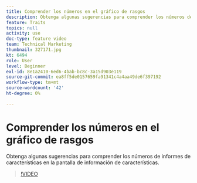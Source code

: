 ```yaml
---
title: Comprender los números en el gráfico de rasgos
description: Obtenga algunas sugerencias para comprender los números de informes de características en la pantalla de información de características.
feature: Traits
topics: null
activity: use
doc-type: feature video
team: Technical Marketing
thumbnail: 327171.jpg
kt: 6494
role: User
level: Beginner
exl-id: 8e1a2410-6ed6-4bab-bc8c-3a15d903e119
source-git-commit: ea8ff5de0157659fa91341c4a4aa49de6f397192
workflow-type: tm+mt
source-wordcount: '42'
ht-degree: 0%

---
```


# Comprender los números en el gráfico de rasgos

Obtenga algunas sugerencias para comprender los números de informes de características en la pantalla de información de características.

>[!VIDEO](https://video.tv.adobe.com/v/327171/?quality=12&learn=on)
